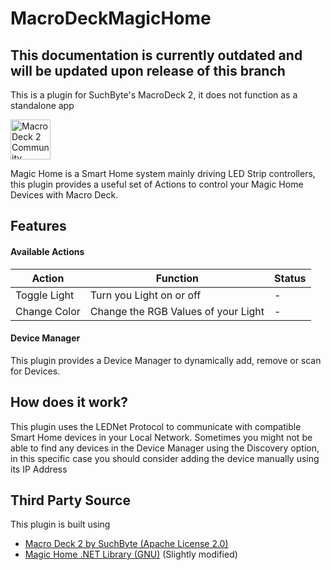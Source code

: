# MacroDeckMagicHome

## This documentation is currently outdated and will be updated upon release of this branch

This is a plugin for SuchByte's MacroDeck 2, it does not function as a standalone app

<img alt="Macro Deck 2 Community Plugin" height="64px" align="center" href="https://macrodeck.org" src="https://macrodeck.org/images/macro_deck_2_community_plugin.png"/>

Magic Home is a Smart Home system mainly driving LED Strip controllers, this plugin provides a useful set of Actions to control your Magic Home Devices with Macro Deck.

## Features
#### Available Actions
| Action | Function | Status |
| --- | --- | --- |
| Toggle Light | Turn you Light on or off | - |
| Change Color | Change the RGB Values of your Light | - |

#### Device Manager
This plugin provides a Device Manager to dynamically add, remove or scan for Devices.

## How does it work?

This plugin uses the LEDNet Protocol to communicate with compatible Smart Home devices in your Local Network.
Sometimes you might not be able to find any devices in the Device Manager using the Discovery option, in this specific case you should consider adding the device manually using its IP Address

## Third Party Source
This plugin is built using

- [Macro Deck 2 by SuchByte (Apache License 2.0)](https://macrodeck.org)
- [Magic Home .NET Library (GNU)](https://github.com/nathanielxd/magic-home) (Slightly modified)
